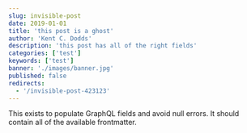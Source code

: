 ```yaml
---
slug: invisible-post
date: 2019-01-01
title: 'this post is a ghost'
author: 'Kent C. Dodds'
description: 'this post has all of the right fields'
categories: ['test']
keywords: ['test']
banner: './images/banner.jpg'
published: false
redirects:
  - '/invisible-post-423123'
---
```


This exists to populate GraphQL fields and avoid null errors. It should contain
all of the available frontmatter.
